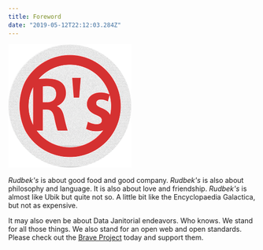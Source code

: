 ```yaml
---
title: Foreword
date: "2019-05-12T22:12:03.284Z"
---
```


![Rudbek's Logo](../../assets/rudbek-embossed.png)

*Rudbek's* is about good food and good company. *Rudbek's* is also about
philosophy and language. It is also about love and friendship. *Rudbek's*
is almost like Ubik but quite not so. A little bit like the Encyclopaedia
Galactica, but not as expensive.

It may also even be about Data Janitorial endeavors. Who knows. We
stand for all those things. We also stand for an open web and open 
standards. Please check out the [Brave Project](https://www.brave.com) 
today and support them.


